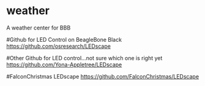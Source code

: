 # weather
A weather center for BBB

#Github for LED Control on BeagleBone Black
https://github.com/osresearch/LEDscape

#Other Github for LED control...not sure which one is right yet
https://github.com/Yona-Appletree/LEDscape

#FalconChristmas LEDscape
https://github.com/FalconChristmas/LEDscape
